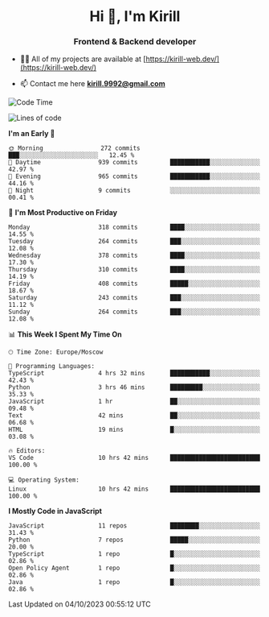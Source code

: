 <h1 align="center">Hi 👋, I'm Kirill</h1>
<h3 align="center">Frontend & Backend developer</h3>

- 👨‍💻 All of my projects are available at [https://kirill-web.dev/](https://kirill-web.dev/)

- 📫 Contact me here **kirill.9992@gmail.com**











<!--START_SECTION:waka-->
![Code Time](http://img.shields.io/badge/Code%20Time-1%2C461%20hrs%2028%20mins-blue)

![Lines of code](https://img.shields.io/badge/From%20Hello%20World%20I%27ve%20Written-3.5%20million%20lines%20of%20code-blue)

**I'm an Early 🐤** 

```text
🌞 Morning                272 commits         ███░░░░░░░░░░░░░░░░░░░░░░   12.45 % 
🌆 Daytime                939 commits         ███████████░░░░░░░░░░░░░░   42.97 % 
🌃 Evening                965 commits         ███████████░░░░░░░░░░░░░░   44.16 % 
🌙 Night                  9 commits           ░░░░░░░░░░░░░░░░░░░░░░░░░   00.41 % 
```
📅 **I'm Most Productive on Friday** 

```text
Monday                   318 commits         ████░░░░░░░░░░░░░░░░░░░░░   14.55 % 
Tuesday                  264 commits         ███░░░░░░░░░░░░░░░░░░░░░░   12.08 % 
Wednesday                378 commits         ████░░░░░░░░░░░░░░░░░░░░░   17.30 % 
Thursday                 310 commits         ████░░░░░░░░░░░░░░░░░░░░░   14.19 % 
Friday                   408 commits         █████░░░░░░░░░░░░░░░░░░░░   18.67 % 
Saturday                 243 commits         ███░░░░░░░░░░░░░░░░░░░░░░   11.12 % 
Sunday                   264 commits         ███░░░░░░░░░░░░░░░░░░░░░░   12.08 % 
```


📊 **This Week I Spent My Time On** 

```text
🕑︎ Time Zone: Europe/Moscow

💬 Programming Languages: 
TypeScript               4 hrs 32 mins       ███████████░░░░░░░░░░░░░░   42.43 % 
Python                   3 hrs 46 mins       █████████░░░░░░░░░░░░░░░░   35.33 % 
JavaScript               1 hr                ██░░░░░░░░░░░░░░░░░░░░░░░   09.48 % 
Text                     42 mins             ██░░░░░░░░░░░░░░░░░░░░░░░   06.68 % 
HTML                     19 mins             █░░░░░░░░░░░░░░░░░░░░░░░░   03.08 % 

🔥 Editors: 
VS Code                  10 hrs 42 mins      █████████████████████████   100.00 % 

💻 Operating System: 
Linux                    10 hrs 42 mins      █████████████████████████   100.00 % 
```

**I Mostly Code in JavaScript** 

```text
JavaScript               11 repos            ████████░░░░░░░░░░░░░░░░░   31.43 % 
Python                   7 repos             █████░░░░░░░░░░░░░░░░░░░░   20.00 % 
TypeScript               1 repo              █░░░░░░░░░░░░░░░░░░░░░░░░   02.86 % 
Open Policy Agent        1 repo              █░░░░░░░░░░░░░░░░░░░░░░░░   02.86 % 
Java                     1 repo              █░░░░░░░░░░░░░░░░░░░░░░░░   02.86 % 
```




 Last Updated on 04/10/2023 00:55:12 UTC
<!--END_SECTION:waka-->
